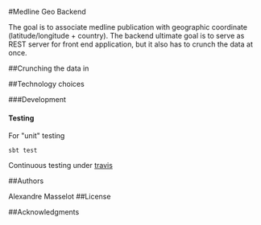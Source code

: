 #Medline Geo Backend


The goal is to associate medline publication with geographic coordinate (latitude/longitude + country).
The backend ultimate goal is to serve as REST server for front end application, but it also has to crunch the data at once.

##Crunching the data in


##Technology choices

###Development

#### Testing
For "unit" testing

    sbt test
    
Continuous testing under [travis](https://travis-ci.org/alexmasselot/medlineGeoBackend)

##Authors

Alexandre Masselot
##License


##Acknowledgments
